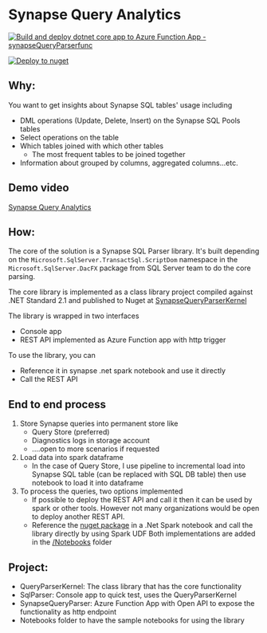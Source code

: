 # Synapse Query Analytics

[![Build and deploy dotnet core app to Azure Function App - synapseQueryParserfunc](https://github.com/mosharafMS/sqlParser/actions/workflows/master_synapsequeryparserfunc.yml/badge.svg)](https://github.com/mosharafMS/sqlParser/actions/workflows/master_synapsequeryparserfunc.yml)

[![Deploy to nuget](https://github.com/mosharafMS/sqlParser/actions/workflows/publish_nuget.yml/badge.svg)](https://github.com/mosharafMS/sqlParser/actions/workflows/publish_nuget.yml)

## Why:

You want to get insights about Synapse SQL tables' usage including

- DML operations (Update, Delete, Insert) on the Synapse SQL Pools tables
- Select operations on the table
- Which tables joined with which other tables
  - The most frequent tables to be joined together
- Information about grouped by columns, aggregated columns...etc. 



## Demo video
[Synapse Query Analytics](https://youtu.be/JS6apfe5Lbs)

## How:

The core of the solution is a Synapse SQL Parser library. It's built depending on the `Microsoft.SqlServer.TransactSql.ScriptDom` namespace in the `Microsoft.SqlServer.DacFX` package from SQL Server team to do the core parsing. 

The core library is implemented as a class library project compiled against .NET Standard 2.1 and published to Nuget at [SynapseQueryParserKernel](https://www.nuget.org/packages/SynapseQueryParserKernel)

The library is wrapped in two interfaces 
 - Console app
 - REST API implemented as Azure Function app with http trigger

To use the library, you can 
- Reference it in synapse .net spark notebook and use it directly
- Call the REST API

## End to end process
1) Store Synapse queries into permanent store like 
    - Query Store (preferred)
    - Diagnostics logs in storage account
    - ....open to more scenarios if requested
2) Load data into spark dataframe
    - In the case of Query Store, I use pipeline to incremental load into Synapse SQL table (can be replaced with SQL DB table) then use notebook to load it into dataframe
3) To process the queries, two options implemented
    - If possible to deploy the REST API and call it then it can be used by spark or other tools. However not many organizations would be open to deploy another REST API. 
    - Reference the [nuget package](https://www.nuget.org/packages/SynapseQueryParserKernel) in a .Net Spark notebook and call the library directly by using Spark UDF
  Both implementations are added in the [/Notebooks](/Notebooks/) folder

## Project:

- QueryParserKernel: The class library that has the core functionality
- SqlParser: Console app to quick test, uses the QueryParserKernel
- SynapseQueryParser: Azure Function App with Open API to expose the functionality as http endpoint
- Notebooks folder to have the sample notebooks for using the library 
